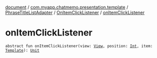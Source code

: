 [document](../../../index.md) / [com.myapp.chatmemo.presentation.template](../../index.md) / [PhraseTitleListAdapter](../index.md) / [OnItemClickListener](index.md) / [onItemClickListener](./on-item-click-listener.md)

# onItemClickListener

`abstract fun onItemClickListener(view: `[`View`](https://developer.android.com/reference/android/view/View.html)`, position: `[`Int`](https://kotlinlang.org/api/latest/jvm/stdlib/kotlin/-int/index.html)`, item: `[`Template`](../../../com.myapp.chatmemo.domain.model.entity/-template/index.md)`): `[`Unit`](https://kotlinlang.org/api/latest/jvm/stdlib/kotlin/-unit/index.html)